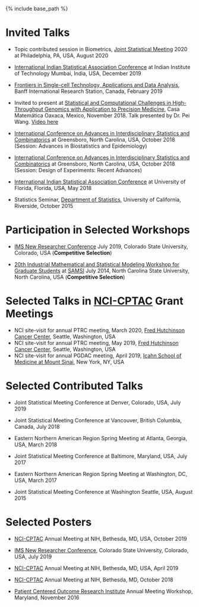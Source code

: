 ﻿---
layout: archive
title: ""
permalink: /talks/
author_profile: true

---

{% include base_path %}


Invited Talks
======
* Topic contributed session in Biometrics, [Joint Statistical Meeting](https://ww2.amstat.org/meetings/jsm/2020/) 2020 at Philadelphia, PA, USA, August 2020

* [International Indian Statistical Association Conference](https://www.intindstat.org/iisaconference2019/) at Indian Institute of Technology Mumbai, India, USA, December 2019

* [Frontiers in Single-cell Technology, Applications and Data Analysis](https://www.birs.ca/events/2019/5-day-workshops/19w5032), Banff International Research Station, Canada, February 2019

* Invited to present at [Statistical and Computational Challenges in High-Throughput Genomics with Application to Precision Medicine](https://www.birs.ca/events/2018/5-day-workshops/18w5202/participants),  Casa Matemática Oaxaca, Mexico, November 2018. Talk presented by Dr. Pei Wang. [Video here](http://www.birs.ca/events/2018/5-day-workshops/18w5202/videos/watch/201811061535-Chowdhury.html) 

* [International Conference on Advances in Interdisciplinary Statistics and Combinatorics](https://mathstats.uncg.edu/aisc/2018-conference/home/) at Greensboro, North Carolina, USA, October 2018 (Session: Advances in Biostatistics and Epidemiology)

* [International Conference on Advances in Interdisciplinary Statistics and Combinatorics](https://mathstats.uncg.edu/aisc/2018-conference/home/) at Greensboro, North Carolina, USA, October 2018 (Session: Design of Experiments: Recent Advances)

* [International Indian Statistical Association Conference](http://iisa2018.biostat.ufl.edu/) at University of Florida, Florida, USA, May 2018

* Statistics Seminar, [Department of Statistics](https://statistics.ucr.edu/), University of California, Riverside,  October 2015


Participation in Selected Workshops
======
* [IMS New Researcher Conference](http://groups.imstat.org/newresearchers/conferences/nrc.html) July 2019, Colorado State University, Colorado, USA  (**Competitive Selection**)

* [20th Industrial Mathematical and Statistical Modeling Workshop for Graduate Students](https://samsiatrtp.wordpress.com/2014/07/) at [SAMSI](https://www.samsi.info/) July 2014, North Carolina State University, North Carolina, USA  (**Competitive Selection**)


Selected Talks in [NCI-CPTAC](https://proteomics.cancer.gov/programs/cptac) Grant Meetings
======
*  NCI site-visit for annual PTRC meeting, March 2020, [Fred Hutchinson Cancer Center](http://www.fredhutch.org/en.html), Seattle, Washington, USA
*  NCI site-visit for annual PTRC meeting, May 2019, [Fred Hutchinson Cancer Center](http://www.fredhutch.org/en.html), Seattle, Washington, USA
*  NCI site-visit for annual PGDAC meeting, April 2019, [Icahn School of Medicine at Mount Sinai](https://icahn.mssm.edu/research/genomics), New York, NY, USA


Selected Contributed Talks
======
* Joint Statistical Meeting Conference at Denver, Colorado, USA, July 2019

* Joint Statistical Meeting Conference at Vancouver, British Columbia, Canada, July 2018

* Eastern Northern American Region Spring Meeting at Atlanta, Georgia, USA,  March 2018

* Joint Statistical Meeting Conference at Baltimore, Maryland, USA,  July 2017

* Eastern Northern American Region Spring Meeting at Washington, DC, USA,  March 2017

* Joint Statistical Meeting Conference at Washington Seattle, USA,  August 2015


Selected Posters
======
* [NCI-CPTAC](https://events.cancer.gov/cssi/occpr) Annual Meeting at NIH, Bethesda, MD, USA, October 2019 

* [IMS New Researcher Conference](http://groups.imstat.org/newresearchers/conferences/nrc.html), Colorado State University, Colorado, USA, July 2019

* [NCI-CPTAC](https://proteomics.cancer.gov/programs/cptac) Annual Meeting at NIH, Bethesda, MD, USA, April 2019 

* [NCI-CPTAC](https://proteomics.cancer.gov/programs/cptac) Annual Meeting at NIH, Bethesda, MD, October 2018 

* [Patient Centered Outcome Research Institute](https://www.pcori.org/) Annual Meeting Workshop, Maryland,  November 2016

